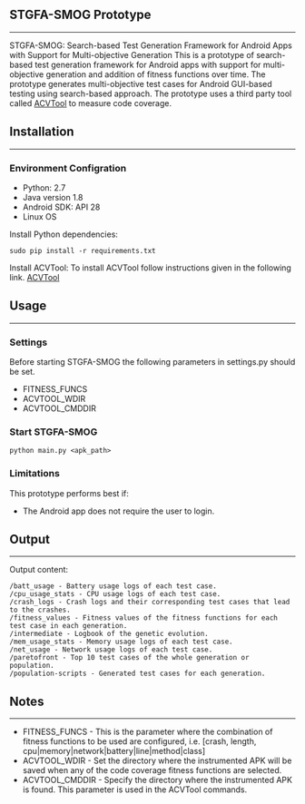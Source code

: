 ## STGFA-SMOG Prototype
------
STGFA-SMOG: Search-based Test Generation Framework for Android Apps with Support for Multi-objective Generation
This is a prototype of search-based test generation framework for Android apps with support for multi-objective generation and addition of fitness functions over time. The prototype generates multi-objective test cases for Android GUI-based testing using search-based approach. The prototype uses a third party tool called [ ACVTool](https://github.com/pilgun/acvtool) to measure code coverage.
## Installation
----
### Environment Configration
* Python: 2.7
* Java version 1.8
* Android SDK: API 28
* Linux OS

Install Python dependencies:

    sudo pip install -r requirements.txt

Install ACVTool: To install ACVTool follow instructions given in the following link.
    [ ACVTool](https://github.com/pilgun/acvtool)

## Usage
---
### Settings
Before starting STGFA-SMOG the following parameters in settings.py should be set.
* FITNESS_FUNCS
* ACVTOOL\_WDIR 
* ACVTOOL\_CMDDIR

### Start STGFA-SMOG
    python main.py <apk_path>

### Limitations
This prototype performs best if:
* The Android app does not require the user to login.

## Output
---
Output content:

    /batt_usage - Battery usage logs of each test case.
    /cpu_usage_stats - CPU usage logs of each test case.
    /crash_logs - Crash logs and their corresponding test cases that lead to the crashes.
    /fitness_values - Fitness values of the fitness functions for each test case in each generation.
    /intermediate - Logbook of the genetic evolution.
    /mem_usage_stats - Memory usage logs of each test case.
    /net_usage - Network usage logs of each test case.
    /paretofront - Top 10 test cases of the whole generation or population.
    /population-scripts - Generated test cases for each generation.

## Notes
---
* FITNESS_FUNCS - This is the parameter where the combination of fitness functions to be used are configured, i.e. [crash, length, cpu|memory|network|battery|line|method|class]
* ACVTOOL\_WDIR - Set the directory where the instrumented APK will be saved when any of the code coverage fitness functions are selected.
* ACVTOOL\_CMDDIR - Specify the directory where the instrumented APK is found. This parameter is used in the ACVTool commands.
